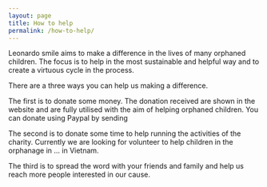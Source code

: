 ```yaml
---
layout: page
title: How to help
permalink: /how-to-help/
---
```


Leonardo smile aims to make a difference in the lives of many orphaned children. The focus is to help in the most sustainable and helpful way and to create a virtuous cycle in the process.

There are a three ways you can help us making a difference.

The first is to donate some money. The donation received are shown in the website and are fully utilised with the aim of helping orphaned children. You can donate using Paypal by sending

The second is to donate some time to help running the activities of the charity. Currently we are looking for volunteer to help children in the orphanage in ... in Vietnam.

The third is to spread the word with your friends and family and help us reach more people interested in our cause.
